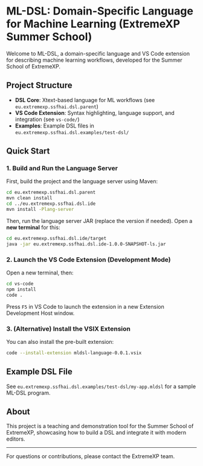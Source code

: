 # ML-DSL: Domain-Specific Language for Machine Learning (ExtremeXP Summer School)

Welcome to ML-DSL, a domain-specific language and VS Code extension for describing machine learning workflows, developed for the Summer School of ExtremeXP.

## Project Structure

- **DSL Core**: Xtext-based language for ML workflows (see `eu.extremexp.ssfhai.dsl.parent`)
- **VS Code Extension**: Syntax highlighting, language support, and integration (see `vs-code/`)
- **Examples**: Example DSL files in `eu.extremexp.ssfhai.dsl.examples/test-dsl/`

## Quick Start

### 1. Build and Run the Language Server

First, build the project and the language server using Maven:

```sh
cd eu.extremexp.ssfhai.dsl.parent
mvn clean install
cd ../eu.extremexp.ssfhai.dsl.ide
mvn install -Plang-server
```

Then, run the language server JAR (replace the version if needed). Open a **new terminal** for this:

```sh
cd eu.extremexp.ssfhai.dsl.ide/target
java -jar eu.extremexp.ssfhai.dsl.ide-1.0.0-SNAPSHOT-ls.jar
```

### 2. Launch the VS Code Extension (Development Mode)

Open a new terminal, then:

```sh
cd vs-code
npm install
code .
```

Press `F5` in VS Code to launch the extension in a new Extension Development Host window.

### 3. (Alternative) Install the VSIX Extension

You can also install the pre-built extension:

```sh
code --install-extension mldsl-language-0.0.1.vsix
```

## Example DSL File

See `eu.extremexp.ssfhai.dsl.examples/test-dsl/my-app.mldsl` for a sample ML-DSL program.

## About

This project is a teaching and demonstration tool for the Summer School of ExtremeXP, showcasing how to build a DSL and integrate it with modern editors.

---
For questions or contributions, please contact the ExtremeXP team.